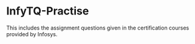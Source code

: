 # InfyTQ-Practise

This includes the assignment questions given in the certification courses provided by Infosys.
